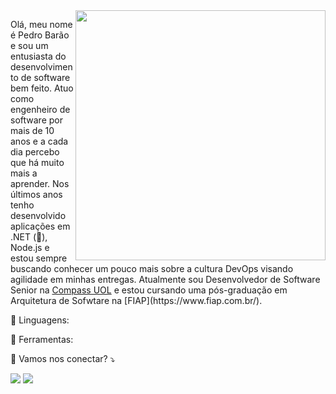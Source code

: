 <img src="https://raw.githubusercontent.com/MicaelliMedeiros/micaellimedeiros/master/image/computer-illustration.png" min-width="400px" max-width="400px" width="400px" align="right">

<p align="left"> 
  Olá, meu nome é Pedro Barão e sou um entusiasta do desenvolvimento de software bem feito. Atuo como engenheiro de software por mais de 10 anos e a cada dia percebo que há muito mais a aprender.
  Nos últimos anos tenho desenvolvido aplicações em .NET (💌), Node.js e estou sempre buscando conhecer um pouco mais sobre a cultura DevOps visando agilidade em minhas entregas.
  Atualmente sou Desenvolvedor de Software Senior na <a href="https://compass.uol/">Compass UOL</a> e estou cursando uma pós-graduação em Arquitetura de Sofwtare na [FIAP](https://www.fiap.com.br/). 
</p>

<p align="left">
  🦄 Linguagens:
</p>

<p align="left">
  💼 Ferramentas:
</p>

<p align="left">
  💌 Vamos nos conectar? ⤵️
</p>

<p align="left">
  <a href="#" alt="Gmail">
  <img src="https://img.shields.io/badge/-Gmail-FF0000?style=flat-square&labelColor=FF0000&logo=gmail&logoColor=white&link=LINK-DO-SEU-GMAIL" /></a>

  <a href="#" alt="LinkedIn">
  <img src="https://img.shields.io/badge/-Linkedin-0e76a8?style=flat-square&logo=Linkedin&logoColor=white&link=LINK-DO-SEU-LINKEDIN" /></a>
</p>
